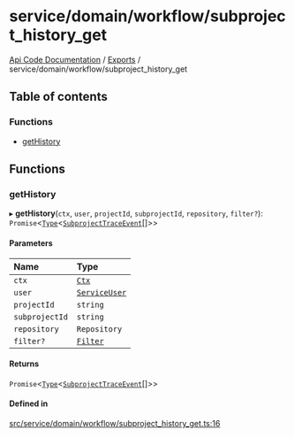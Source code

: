 # service/domain/workflow/subproject\_history\_get
 
[Api Code Documentation](../README.md) / [Exports](../modules.md) / service/domain/workflow/subproject\_history\_get

## Table of contents

### Functions

- [getHistory](service_domain_workflow_subproject_history_get.md#gethistory)

## Functions

### getHistory

▸ **getHistory**(`ctx`, `user`, `projectId`, `subprojectId`, `repository`, `filter?`): `Promise`\<[`Type`](result.md#type)\<[`SubprojectTraceEvent`](../interfaces/service_domain_workflow_subproject_trace_event.SubprojectTraceEvent.md)[]\>\>

#### Parameters

| Name | Type |
| :------ | :------ |
| `ctx` | [`Ctx`](../interfaces/lib_ctx.Ctx.md) |
| `user` | [`ServiceUser`](../interfaces/service_domain_organization_service_user.ServiceUser.md) |
| `projectId` | `string` |
| `subprojectId` | `string` |
| `repository` | `Repository` |
| `filter?` | [`Filter`](service_domain_workflow_historyFilter.md#filter) |

#### Returns

`Promise`\<[`Type`](result.md#type)\<[`SubprojectTraceEvent`](../interfaces/service_domain_workflow_subproject_trace_event.SubprojectTraceEvent.md)[]\>\>

#### Defined in

[src/service/domain/workflow/subproject_history_get.ts:16](https://github.com/openkfw/TruBudget/blob/3b9e793/api/src/service/domain/workflow/subproject_history_get.ts#L16)
